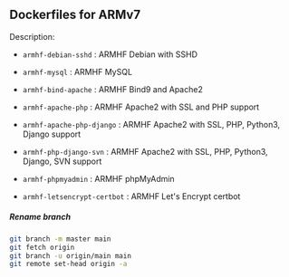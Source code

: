 ## Dockerfiles for ARMv7

Description: 

* ``armhf-debian-sshd``         : ARMHF Debian with SSHD

* ``armhf-mysql``               : ARMHF MySQL

* ``armhf-bind-apache``         : ARMHF Bind9 and Apache2

* ``armhf-apache-php``          : ARMHF Apache2 with SSL and PHP support

* ``armhf-apache-php-django``   : ARMHF Apache2 with SSL, PHP, Python3, Django support

* ``armhf-php-django-svn``      : ARMHF Apache2 with SSL, PHP, Python3, Django, SVN support

* ``armhf-phpmyadmin``          : ARMHF phpMyAdmin 

* ``armhf-letsencrypt-certbot`` : ARMHF Let's Encrypt certbot

##### Rename branch
```bash
git branch -m master main
git fetch origin
git branch -u origin/main main
git remote set-head origin -a
```
